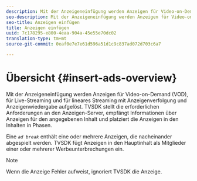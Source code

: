 ```yaml
---
description: Mit der Anzeigeneinfügung werden Anzeigen für Video-on-Demand (VOD), für Live-Streaming und für lineares Streaming mit Anzeigenverfolgung und Anzeigenwiedergabe aufgelöst. TVSDK stellt die erforderlichen Anforderungen an den Anzeigen-Server, empfängt Informationen über Anzeigen für den angegebenen Inhalt und platziert die Anzeigen in den Inhalten in Phasen.
seo-description: Mit der Anzeigeneinfügung werden Anzeigen für Video-on-Demand (VOD), für Live-Streaming und für lineares Streaming mit Anzeigenverfolgung und Anzeigenwiedergabe aufgelöst. TVSDK stellt die erforderlichen Anforderungen an den Anzeigen-Server, empfängt Informationen über Anzeigen für den angegebenen Inhalt und platziert die Anzeigen in den Inhalten in Phasen.
seo-title: Anzeigen einfügen
title: Anzeigen einfügen
uuid: 7c178295-e800-4eaa-904a-45e55e70dc02
translation-type: tm+mt
source-git-commit: 0eaf0e7e7e61d596a51d1c9c837ad072d703c6a7

---
```



# Übersicht {#insert-ads-overview}

Mit der Anzeigeneinfügung werden Anzeigen für Video-on-Demand (VOD), für Live-Streaming und für lineares Streaming mit Anzeigenverfolgung und Anzeigenwiedergabe aufgelöst. TVSDK stellt die erforderlichen Anforderungen an den Anzeigen-Server, empfängt Informationen über Anzeigen für den angegebenen Inhalt und platziert die Anzeigen in den Inhalten in Phasen.

Eine *`ad break`* enthält eine oder mehrere Anzeigen, die nacheinander abgespielt werden. TVSDK fügt Anzeigen in den Hauptinhalt als Mitglieder einer oder mehrerer Werbeunterbrechungen ein.

>[!NOTE]
>
>Wenn die Anzeige Fehler aufweist, ignoriert TVSDK die Anzeige.